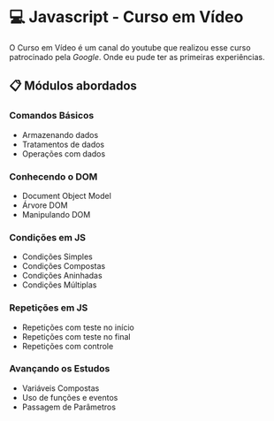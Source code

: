 # 💻 Javascript - Curso em Vídeo 

O Curso em Vídeo é um canal do youtube que realizou esse curso patrocinado pela <i>Google</i>. Onde eu pude ter as primeiras experiências.



## 📋 Módulos abordados

### Comandos Básicos

- Armazenando dados
- Tratamentos de dados
- Operações com dados



### Conhecendo o DOM

- Document Object Model
- Árvore DOM
- Manipulando DOM



### Condições em JS

- Condições Simples
- Condições Compostas
- Condições Aninhadas
- Condições Múltiplas 



### Repetições em JS

- Repetições com teste no início
- Repetições com teste no final
- Repetições com controle



### Avançando os Estudos

- Variáveis Compostas
- Uso de funções e eventos
- Passagem de Parâmetros